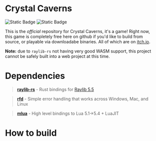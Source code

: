 # Crystal Caverns

![Static Badge](https://img.shields.io/badge/license-GPLv3-blue)
![Static Badge](https://img.shields.io/badge/built_with-rust-orange?logo=rust&logoColor=white)

This is the *official* repository for Crystal Caverns, it's a game! Right now, this game is completely free here on github if you'd like to build from source, or playable via downloadabe binaries. All of which are on [itch.io](). 

**Note:** due to `raylib-rs` not having very good WASM support, this project cannot be safely built into a web project at this time.

# Dependencies

> [**raylib-rs**](https://crates.io/crates/raylib) - Rust bindings for [Raylib 5.5](https://github.com/raysan5/raylib)

> [**rfd**](https://crates.io/crates/rfd) - Simple error handling that works across Windows, Mac, and Linux

> [**mlua**](https://crates.io/crates/mlua) - High level bindings to Lua 5.1->5.4 + LuaJIT

# How to build